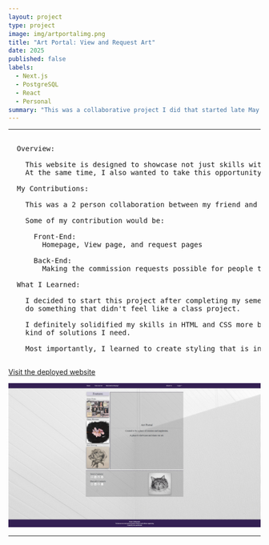 ```yaml
---
layout: project
type: project
image: img/artportalimg.png
title: "Art Portal: View and Request Art"
date: 2025
published: false
labels:
  - Next.js
  - PostgreSQL
  - React
  - Personal
summary: "This was a collaborative project I did that started late May of 2025. This is an ongoing project that I plan to keep working on over time."
---
```


<hr>

<pre>
  
  Overview:
  
    This website is designed to showcase not just skills with web development, but also my skills in my hobby, which is art. 
    At the same time, I also wanted to take this opportunity to allow those who visit the website a chance to request anything from us as work.

  My Contributions:

    This was a 2 person collaboration between my friend and I who is also majoring in computer science, but in another college. 

    Some of my contribution would be:

      Front-End:
        Homepage, View page, and request pages

      Back-End:
        Making the commission requests possible for people to submit
        
  What I Learned:
  
    I decided to start this project after completing my semester which has ICS 314, which is Software Development. I wanted to 
    do something that didn't feel like a class project.

    I definitely solidified my skills in HTML and CSS more because now I can confidently fix styling problems as well as know what 
    kind of solutions I need.

    Most importantly, I learned to create styling that is inclusive to all screen sizes, not just big screens.
  
</pre>

[Visit the deployed website](https://art-portal-azure.vercel.app/)

<img width="700px" class="rounded pe-4" src="../img/artportalhome.png">

<hr>

